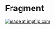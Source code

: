 # Fragment
<a href="https://imgflip.com/gif/2rgikv"><img src="https://i.imgflip.com/2rgikv.gif" title="made at imgflip.com"/></a>
